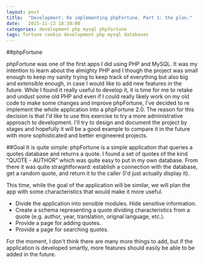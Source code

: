```yaml
---
layout: post
title:  "Development: Re implementing phpFortune. Part 1: the plan."
date:   2015-11-13 18:30:00
categories: development php mysql phpfortune
tags: fortune cookie development php mysql databases
---
```


##phpFortune

phpFortune was one of the first apps I did using PHP and MySQL. It was my intention to learn about the almighty PHP and I though the project was small enough to keep my sanity trying to keep track of everything but also big and extensible enough, in case I would like to add new features in the future. While I found it really useful to develop it, it is time for me to retake and undust some old PHP and even if I could really likely work on my old code to make some changes and improve phpFortune, I've decided to re implement the whole application into a phpFortune 2.0. The reason for this decision is that I'd like to use this exercise to try a more administrative approach to development. I'll try to design and document the project by stages and hopefully it will be a good example to compare it in the future with more sophisticated and better engineered projects.

##Goal
It is quite simple: phpFortune is a simple application that queries a quotes database and returns a quote. I found a set of quotes of the kind "QUOTE - AUTHOR" which was quite easy to put in my own database. From there it was quite straightforward: establish a connection with the database, get a random quote, and return it to the caller (I'd just actually display it).

This time, while the goal of the application will be similar, we will plan the app with some characteristics that would make it more useful.

- Divide the application into sensible modules. Hide sensitive information.
- Create a schema representing a quote dividing characteristics from a quote (e.g. author, year, translation, orignal language, etc.).
- Provide a page for adding quotes.
- Provide a page for searching quotes.

For the moment, I don't think there are many more things to add, but if the application is developed smartly, more features should easily  be able to be added in the future.
